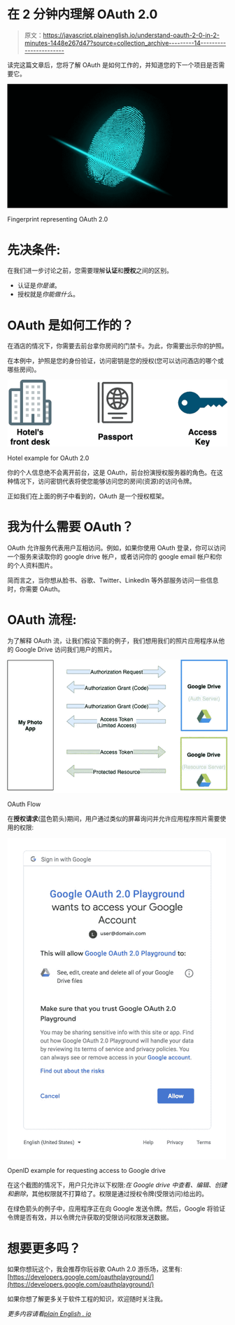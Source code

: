 # 在 2 分钟内理解 OAuth 2.0

> 原文：<https://javascript.plainenglish.io/understand-oauth-2-0-in-2-minutes-1448e267d47?source=collection_archive---------14----------------------->

读完这篇文章后，您将了解 OAuth 是如何工作的，并知道您的下一个项目是否需要它。

![](img/fcc36f4d512b1c8b424c34c1972b4a28.png)

Fingerprint representing OAuth 2.0

# 先决条件:

在我们进一步讨论之前，您需要理解**认证**和**授权**之间的区别。

*   认证是*你是谁*。
*   授权就是*你能做什么*。

# OAuth 是如何工作的？

在酒店的情况下，你需要去前台拿你房间的门禁卡。为此，你需要出示你的护照。

在本例中，护照是您的身份验证，访问密钥是您的授权(您可以访问酒店的哪个或哪些房间)。

![](img/bfa08eb8e6d496af052bc15ee0eae23a.png)

Hotel example for OAuth 2.0

你的个人信息绝不会离开前台，这是 OAuth，前台扮演授权服务器的角色。在这种情况下，访问密钥代表将使您能够访问您的房间(资源)的访问令牌。

正如我们在上面的例子中看到的，OAuth 是一个授权框架。

# 我为什么需要 OAuth？

OAuth 允许服务代表用户互相访问。例如，如果你使用 OAuth 登录，你可以访问一个服务来读取你的 google drive 帐户，或者访问你的 google email 帐户和你的个人资料图片。

简而言之，当你想从脸书、谷歌、Twitter、LinkedIn 等外部服务访问一些信息时，你需要 OAuth。

# OAuth 流程:

为了解释 OAuth 流，让我们假设下面的例子，我们想用我们的照片应用程序从他的 Google Drive 访问我们用户的照片。

![](img/08dcb7fca97c3bb6eaea76ab0c3dc057.png)

OAuth Flow

在**授权请求**(蓝色箭头)期间，用户通过类似的屏幕询问并允许应用程序照片需要使用的权限:

![](img/895164b3fc3d774d6329bb6b69828861.png)

OpenID example for requesting access to Google drive

在这个截图的情况下，用户只允许以下权限:*在 Google drive 中查看、编辑、创建和删除*，其他权限就不打算给了。权限是通过授权令牌(受限访问)给出的。

在绿色箭头的例子中，应用程序正在向 Google 发送令牌。然后，Google 将验证令牌是否有效，并以令牌允许获取的受限访问权限发送数据。

# 想要更多吗？

如果你想玩这个，我会推荐你玩谷歌 OAuth 2.0 游乐场，这里有:[https://developers.google.com/oauthplayground/](https://developers.google.com/oauthplayground/)

如果你想了解更多关于软件工程的知识，欢迎随时关注我。

*更多内容请看*[*plain English . io*](http://plainenglish.io/)